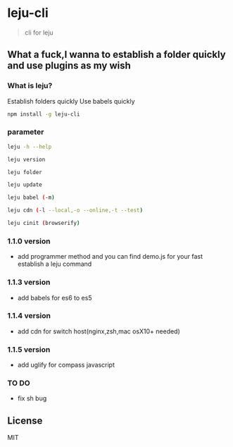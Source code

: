 # leju-cli 

> cli for leju


## What a fuck,I wanna to establish a folder quickly and use plugins as my wish

### What is leju?

Establish folders quickly
Use babels quickly

```bash
npm install -g leju-cli
```

### parameter

```bash
leju -h --help 
```

```bash
leju version
```

```bash
leju folder
```

```bash
leju update
```

```bash
leju babel (-m)
```

```bash
leju cdn (-l --local,-o --online,-t --test)
```

```bash
leju cinit (browserify)
```

### 1.1.0 version

+ add programmer method and you can find demo.js for your fast establish a leju command

### 1.1.3 version

+ add babels for es6 to es5

### 1.1.4 version

+ add cdn for switch host(nginx,zsh,mac osX10+ needed)

### 1.1.5 version

+ add uglify for compass javascript

### TO DO

+ fix sh bug


## License

MIT
